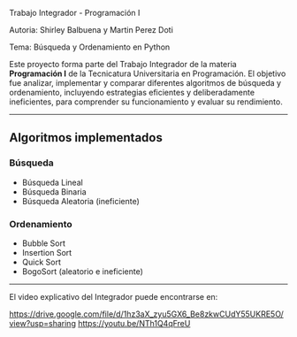 Trabajo Integrador - Programación I

Autoria: Shirley Balbuena y Martin Perez Doti

Tema: Búsqueda y Ordenamiento en Python

Este proyecto forma parte del Trabajo Integrador de la materia **Programación I** de la Tecnicatura Universitaria en Programación. 
El objetivo fue analizar, implementar y comparar diferentes algoritmos de búsqueda y ordenamiento, incluyendo estrategias eficientes y deliberadamente ineficientes, para comprender su funcionamiento y evaluar su rendimiento.

---

## Algoritmos implementados

### Búsqueda

- Búsqueda Lineal
- Búsqueda Binaria
- Búsqueda Aleatoria (ineficiente)

### Ordenamiento

- Bubble Sort
- Insertion Sort
- Quick Sort
- BogoSort (aleatorio e ineficiente)

---



El video explicativo del Integrador puede encontrarse en:

https://drive.google.com/file/d/1hz3aX_zyu5GX6_Be8zkwCUdY55UKRE5O/view?usp=sharing
https://youtu.be/NTh1Q4qFreU
